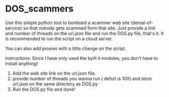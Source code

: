 # DOS_scammers
Use this simple python tool to bombard a scammer web site (denial-of-service) so that nobody gets scammed form that site. Just provide a link and number of threads on the url.json file and run the DOS.py file, that's it. It is recommended to run the script on a cloud server.

You can also add proxies with a little change on the script.


instructions:
Since I have only used the byilt it modules, you don't have to install anything!

1. Add the web site link on the url.json file.
2. provide number of threads you wanna run ( defult is 100) and store url.json on the same directory as DOS.py
3. Run the DOS.py file and done!
